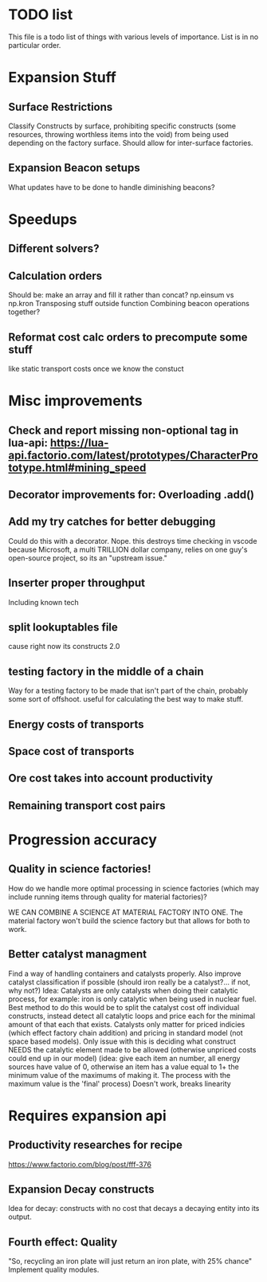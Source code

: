 # TODO list

This file is a todo list of things with various levels of importance. List is in no particular order.




# Expansion Stuff

## Surface Restrictions

Classify Constructs by surface, prohibiting specific constructs (some resources, throwing worthless items into the void) from being used depending on the factory surface. Should allow for inter-surface factories.

## Expansion Beacon setups

What updates have to be done to handle diminishing beacons?


# Speedups

## Different solvers?

## Calculation orders

Should be: make an array and fill it rather than concat?
np.einsum vs np.kron
Transposing stuff outside function
Combining beacon operations together?

## Reformat cost calc orders to precompute some stuff

like static transport costs once we know the constuct




# Misc improvements

## Check and report missing non-optional tag in lua-api: https://lua-api.factorio.com/latest/prototypes/CharacterPrototype.html#mining_speed

## Decorator improvements for: Overloading .add()

## Add my try catches for better debugging

Could do this with a decorator. Nope. this destroys time checking in vscode because Microsoft, a multi TRILLION dollar company, relies on one guy's open-source project, so its an "upstream issue."

## Inserter proper throughput

Including known tech

## split lookuptables file

cause right now its constructs 2.0

## testing factory in the middle of a chain

Way for a testing factory to be made that isn't part of the chain, probably some sort of offshoot. useful for calculating the best way to make stuff.

## Energy costs of transports

## Space cost of transports

## Ore cost takes into account productivity

## Remaining transport cost pairs



# Progression accuracy

## Quality in science factories!

How do we handle more optimal processing in science factories (which may include running items through quality for material factories)?

WE CAN COMBINE A SCIENCE AT MATERIAL FACTORY INTO ONE. The material factory won't build the science factory but that allows for both to work.

## Better catalyst managment

Find a way of handling containers and catalysts properly. Also improve catalyst classification if possible (should iron really be a catalyst?... if not, why not?)
Idea: Catalysts are only catalysts when doing their catalytic process, for example: iron is only catalytic when being used in nuclear fuel. Best method to do this would be to split the catalyst cost off individual constructs, instead detect all catalytic loops and price each for the minimal amount of that each that exists. Catalysts only matter for priced indicies (which effect factory chain addition) and pricing in standard model (not space based models).
Only issue with this is deciding what construct NEEDS the catalytic element made to be allowed (otherwise unpriced costs could end up in our model) (idea: give each item an number, all energy sources have value of 0, otherwise an item has a value equal to 1+ the minimum value of the maximums of making it. The process with the maximum value is the 'final' process)
Doesn't work, breaks linearity


# Requires expansion api

## Productivity researches for recipe

https://www.factorio.com/blog/post/fff-376

## Expansion Decay constructs

Idea for decay: constructs with no cost that decays a decaying entity into its output.

## Fourth effect: Quality

"So, recycling an iron plate will just return an iron plate, with 25% chance"
Implement quality modules.